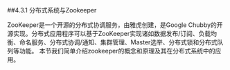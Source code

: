 ##4.3.1 分布式系统与Zookeeper  
 
  ZooKeeper是一个开源的分布式协调服务，由雅虎创建，是Google Chubby的开源实现。分布式应用程序可以基于ZooKeeper实现诸如数据发布/订阅、负载均衡、命名服务、分布式协调/通知、集群管理、Master选举、分布式锁和分布式队列等功能。
  本节我们简单介绍zookeeper的概念和原理及其在分布式系统中的应用。 
